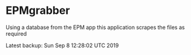 # EPMgrabber
Using a database from the EPM app this application scrapes the files as required


Latest backup: Sun Sep 8 12:28:02 UTC 2019
